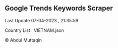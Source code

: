 

## Google Trends Keywords Scraper 
 
Last Update 07-04-2023 , 21:35:59

Country List :
VIETNAM.json



© Abdul Muttaqin 
